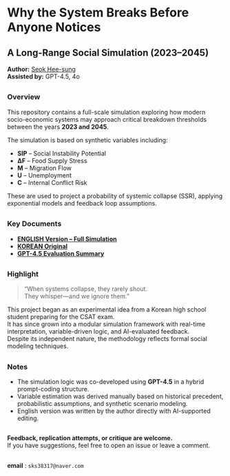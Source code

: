 # Why the System Breaks Before Anyone Notices  
## A Long-Range Social Simulation (2023–2045)

**Author:** [Seok Hee-sung](https://github.com/sks38317)  
**Assisted by:** GPT-4.5, 4o

##

### Overview

This repository contains a full-scale simulation exploring how modern socio-economic systems may approach critical breakdown thresholds between the years **2023 and 2045**.

The simulation is based on synthetic variables including:

- **SIP** – Social Instability Potential  
- **ΔF** – Food Supply Stress  
- **M** – Migration Flow  
- **U** – Unemployment  
- **C** – Internal Conflict Risk  

These are used to project a probability of systemic collapse (SSR), applying exponential models and feedback loop assumptions.

##

### Key Documents

- [**ENGLISH Version – Full Simulation**](./simulation(En).md)  
- [**KOREAN Original**](./ssr_simulation.md)  
- [**GPT-4.5 Evaluation Summary**](./rate_simulation.md)

##

### Highlight

> “When systems collapse, they rarely shout.  
> They whisper—and we ignore them.”

This project began as an experimental idea from a Korean high school student preparing for the CSAT exam.  
It has since grown into a modular simulation framework with real-time interpretation, variable-driven logic, and AI-evaluated feedback.  
Despite its independent nature, the methodology reflects formal social modeling techniques.

##

### Notes

- The simulation logic was co-developed using **GPT-4.5** in a hybrid prompt-coding structure.  
- Variable estimation was derived manually based on historical precedent, probabilistic assumptions, and synthetic scenario modeling.  
- English version was written by the author directly with AI-supported editing.

##

**Feedback, replication attempts, or critique are welcome.**  
If you have suggestions, feel free to open an issue or leave a comment.
##
**email** : `sks38317@naver.com`

